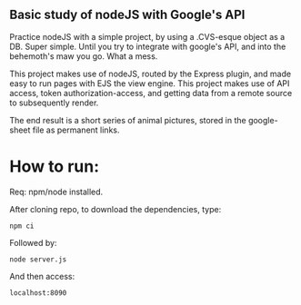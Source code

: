 <h2>Basic study of nodeJS with Google's API</h2>
Practice nodeJS with a simple project, by using a .CVS-esque object as a DB. Super simple.
Until you try to integrate with google's API, and into the behemoth's maw you go. What a mess.

This project makes use of nodeJS, routed by the Express plugin, and made easy to run pages with EJS the view engine.
This project makes use of API access, token authorization-access, and getting data from a remote source to subsequently render.

The end result is a short series of animal pictures, stored in the google-sheet file as permanent links.

<h1>How to run:</h1>
Req: npm/node installed.

After cloning repo, to download the dependencies, type:

<code>npm ci</code>

Followed by:

<code>node server.js</code>

And then access:

<code>localhost:8090</code>
